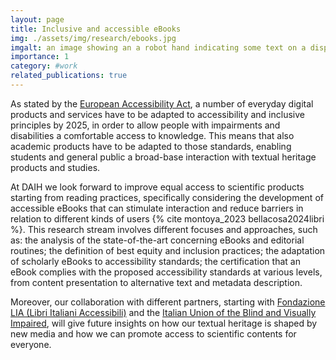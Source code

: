 ```yaml
---
layout: page
title: Inclusive and accessible eBooks
img: ./assets/img/research/ebooks.jpg
imgalt: an image showing an a robot hand indicating some text on a display
importance: 1
category: #work
related_publications: true
---
```


As stated by the [European Accessibility Act](https://eur-lex.europa.eu/legal-content/EN/TXT/?uri=CELEX%3A32019L0882), a number of everyday digital products and services have to be adapted to accessibility and inclusive principles by 2025, in order to allow people with impairments and disabilities a comfortable access to knowledge. This means that also academic products have to be adapted to those standards, enabling students and general public a broad-base interaction with textual heritage products and studies.

At DAIH we look forward to improve equal access to scientific products starting from reading practices, specifically considering the development of accessible eBooks that can stimulate interaction and reduce barriers in relation to different kinds of users {% cite montoya_2023 bellacosa2024libri %}. This research stream involves different focuses and approaches, such as: the analysis of the state-of-the-art concerning eBooks and editorial routines; the definition of best equity and inclusion practices; the adaptation of scholarly eBooks to accessibility standards; the certification that an eBook complies with the proposed accessibility standards at various levels, from content presentation to alternative text and metadata description.

Moreover, our collaboration with different partners, starting with [Fondazione LIA (Libri Italiani Accessibili)](https://catalogo.fondazionelia.org/progetto-lia) and the [Italian Union of the Blind and Visually Impaired](https://www.uiciverona.it/), will give future insights on how our textual heritage is shaped by new media and how we can promote access to scientific contents for everyone.
